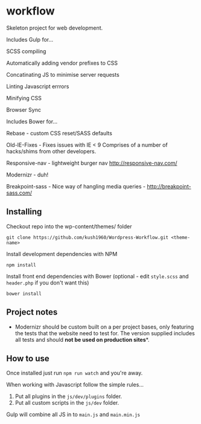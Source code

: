 # workflow

Skeleton project for web development.

Includes Gulp for...

SCSS compiling

Automatically adding vendor prefixes to CSS

Concatinating JS to minimise server requests

Linting Javascript errrors

Minifying CSS

Browser Sync

Includes Bower for...

Rebase - custom CSS reset/SASS defaults

Old-IE-Fixes - Fixes issues with IE < 9 Comprises of a number of hacks/shims from other developers.

Responsive-nav - lightweight burger nav http://responsive-nav.com/

Modernizr - duh!

Breakpoint-sass - Nice way of hangling media queries - http://breakpoint-sass.com/


## Installing

Checkout repo into the wp-content/themes/ folder
```
git clone https://github.com/kush1960/Wordpress-Workflow.git <theme-name>
```
Install development dependencies with NPM
```
npm install
```
Install front end dependencies with Bower (optional - edit `style.scss` and `header.php` if you don't want this)
```
bower install
```


## Project notes

* Modernizr should be custom built on a per project bases, only featuring the tests that the website need to test for. The version supplied includes all tests and should **not be used on production sites***.


## How to use

Once installed just run `npm run watch` and you're away.

When working with Javascript follow the simple rules...

1. Put all plugins in the `js/dev/plugins` folder.
2. Put all custom scripts in the `js/dev` folder.

Gulp will combine all JS in to `main.js` and  `main.min.js`
